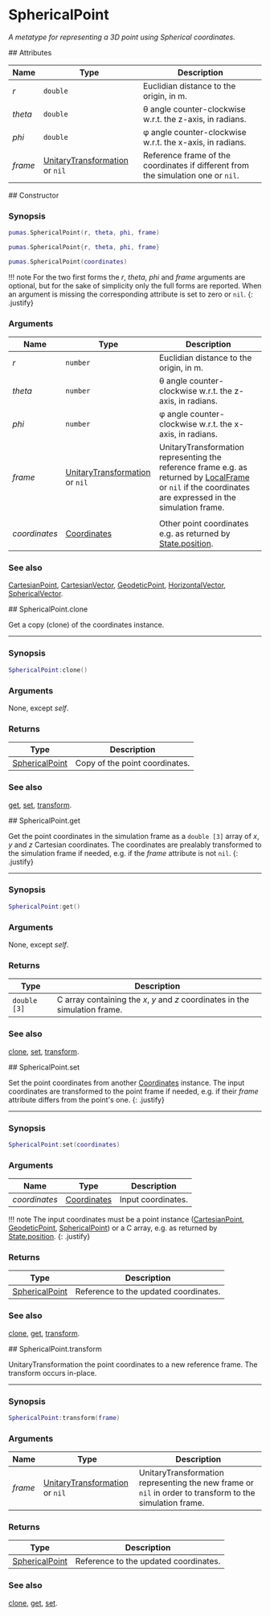 # SphericalPoint
_A metatype for representing a 3D point using Spherical coordinates._


<div markdown="1" class="shaded-box fancy">
## Attributes

|Name|Type|Description|
|----|----|-----------|
|*r*    |`double`| Euclidian distance to the origin, in m. |
|*theta*|`double`| &theta; angle counter-clockwise w.r.t. the z-axis, in radians.|
|*phi*  |`double`| &phi; angle counter-clockwise w.r.t. the x-axis, in radians. |
|*frame*|[UnitaryTransformation](UnitaryTransformation.md) or `nil`| Reference frame of the coordinates if different from the simulation one or `nil`.|
</div>


<div markdown="1" class="shaded-box fancy">
## Constructor

### Synopsis

```lua
pumas.SphericalPoint(r, theta, phi, frame)

pumas.SphericalPoint{r, theta, phi, frame}

pumas.SphericalPoint(coordinates)
```

!!! note
    For the two first forms the *r*, *theta*, *phi* and *frame* arguments are
    optional, but for the sake of simplicity only the full forms are reported.
    When an argument is missing the corresponding attribute is set to zero or
    `nil`.
    {: .justify}

### Arguments

|Name|Type|Description|
|----|----|-----------|
|*r*    |`number`| Euclidian distance to the origin, in m. |
|*theta*|`number`| &theta; angle counter-clockwise w.r.t. the z-axis, in radians.|
|*phi*  |`number`| &phi; angle counter-clockwise w.r.t. the x-axis, in radians. |
|*frame*|[UnitaryTransformation](UnitaryTransformation.md) or `nil`| UnitaryTransformation representing the reference frame e.g. as returned by [LocalFrame](LocalFrame.md) or `nil` if the coordinates are expressed in the simulation frame.|
||||
|*coordinates*|[Coordinates](../Coordinates.md)| Other point coordinates e.g. as returned by [State.position](../simulation/State.md#attributes). |

### See also

[CartesianPoint](CartesianPoint.md),
[CartesianVector](CartesianVector.md),
[GeodeticPoint](GeodeticPoint.md),
[HorizontalVector](HorizontalVector.md),
[SphericalVector](SphericalVector.md).

</div>


<div markdown="1" class="shaded-box fancy">
## SphericalPoint.clone

Get a copy (clone) of the coordinates instance.

---

### Synopsis

```lua
SphericalPoint:clone()
```

### Arguments

None, except *self*.

### Returns

|Type|Description|
|----|-----------|
|[SphericalPoint](SphericalPoint.md)| Copy of the point coordinates.|

### See also

[get](#sphericalpointget),
[set](#sphericalpointset),
[transform](#sphericalpointtransform).
</div>


<div markdown="1" class="shaded-box fancy">
## SphericalPoint.get

Get the point coordinates in the simulation frame as a `double [3]` array of
*x*, *y* and *z* Cartesian coordinates. The coordinates are prealably
transformed to the simulation frame if needed, e.g.  if the *frame* attribute is
not `nil`.
{: .justify}

---

### Synopsis

```lua
SphericalPoint:get()
```

### Arguments

None, except *self*.

### Returns

|Type|Description|
|----|-----------|
|`double [3]`| C array containing the *x*, *y* and *z* coordinates in the simulation frame.|

### See also

[clone](#sphericalpointclone),
[set](#sphericalpointset),
[transform](#sphericalpointtransform).

</div>


<div markdown="1" class="shaded-box fancy">
## SphericalPoint.set

Set the point coordinates from another [Coordinates](../Coordinates.md)
instance.  The input coordinates are transformed to the point frame if needed,
e.g.  if their *frame* attribute differs from the point's one.
{: .justify}

---

### Synopsis

```lua
SphericalPoint:set(coordinates)
```

### Arguments

|Name|Type|Description|
|----|----|-----------|
|*coordinates*|[Coordinates](../Coordinates.md)| Input coordinates.|

!!! note
    The input coordinates must be a point instance
    ([CartesianPoint](CartesianPoint.md), [GeodeticPoint](GeodeticPoint.md),
    [SphericalPoint](SphericalPoint.md)) or a C array, e.g. as returned by
    [State.position](../simulation/State.md#attributes).
    {: .justify}

### Returns

|Type|Description|
|----|-----------|
|[SphericalPoint](SphericalPoint.md)| Reference to the updated coordinates.|

### See also

[clone](#sphericalpointclone),
[get](#sphericalpointget),
[transform](#sphericalpointtransform).
</div>


<div markdown="1" class="shaded-box fancy">
## SphericalPoint.transform

UnitaryTransformation the point coordinates to a new reference frame. The transform occurs
in-place.

---

### Synopsis

```lua
SphericalPoint:transform(frame)
```

### Arguments

|Name|Type|Description|
|----|----|-----------|
|*frame*|[UnitaryTransformation](UnitaryTransformation.md) or `nil`| UnitaryTransformation representing the new frame or `nil` in order to transform to the simulation frame.|

### Returns

|Type|Description|
|----|-----------|
|[SphericalPoint](SphericalPoint.md)| Reference to the updated coordinates.|

### See also

[clone](#sphericalpointclone),
[get](#sphericalpointget),
[set](#sphericalpointset).
</div>
